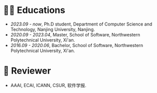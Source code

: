 # 👨‍🎓 Educations
- *2023.09 - now*, Ph.D student, Department of Computer Science and Technology, Nanjing University, Nanjing.
- *2020.09 - 2023.04*, Master,  School of Software, Northwestern Polytechnical University, Xi'an.
- *2016.09 - 2020.06*, Bachelor, School of Software, Northwestern Polytechnical University, Xi'an.


# 💬 Reviewer
- AAAI, ECAI, ICANN, CSUR, 软件学报.


